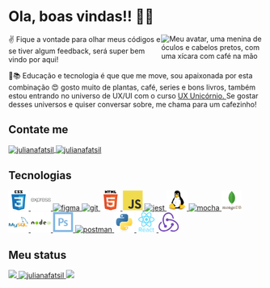 # Ola, boas vindas!! 🤘🏽
<div>
<img 
     align="right"
     style=""
     width="40%"
     src="https://github.com/julianafatsil/julianafatsil/blob/master/img/avatar.png?raw=true"
     alt="Meu avatar, uma menina de óculos e cabelos pretos, com uma xícara com café na mão"/>
<p> ✌️ Fique a vontade para olhar meus códigos e se tiver algum feedback, será super bem vindo por aqui! 
</p>

<p> 🚀📚 Educação e tecnologia é que que me move, sou apaixonada por esta combinação 😍 gosto muito de plantas, café, series e bons livros, também estou entrando no universo de UX/UI com o curso <a href="https://www.uxunicornio.vip"/>UX Unicórnio. </a> Se gostar desses universos e quiser conversar sobre, me chama para um cafezinho!
</p>  
</div>

 ## Contate me
<p align="left">
<a 
   href="https://linkedin.com/in/julianafatsil" 
   target="blank">
     <img align="center" 
          src="https://raw.githubusercontent.com/rahuldkjain/github-profile-readme-generator/master/src/images/icons/Social/linked-in-alt.svg"
          alt="julianafatsil"
          height="30"
          width="40" />
</a>
<a 
   href="https://instagram.com/julianafatsil"
   target="blank">
     <img align="center" 
          src="https://raw.githubusercontent.com/rahuldkjain/github-profile-readme-generator/master/src/images/icons/Social/instagram.svg" 
          alt="julianafatsil"
          height="30" 
          width="40" />
</a>
</p>

## Tecnologias
<div align="left">
     <a href="https://www.w3schools.com/css/"
        target="_blank" 
        rel="noreferrer"> 
     <img
          src="https://raw.githubusercontent.com/devicons/devicon/master/icons/css3/css3-original-wordmark.svg"
          alt="css3"
          width="40"
          height="40"/> 
     </a> 
     <a 
        href="https://expressjs.com" 
        target="_blank" 
        rel="noreferrer"> 
          <img src="https://raw.githubusercontent.com/devicons/devicon/master/icons/express/express-original-wordmark.svg" 
               alt="express" 
               width="40" 
               height="40"/> 
     </a> 
     <a 
        href="https://www.figma.com/"
        target="_blank" 
        rel="noreferrer"> 
          <img 
               src="https://www.vectorlogo.zone/logos/figma/figma-icon.svg" 
               alt="figma" 
               width="40" 
               height="40"/>
     </a> 
     <a 
        href="https://git-scm.com/" 
        target="_blank" rel="noreferrer"> 
          <img 
               src="https://www.vectorlogo.zone/logos/git-scm/git-scm-icon.svg" 
               alt="git" 
               width="40" 
               height="40"/> 
     </a> 
     <a 
        href="https://www.w3.org/html/" 
        target="_blank" 
        rel="noreferrer"> 
          <img 
               src="https://raw.githubusercontent.com/devicons/devicon/master/icons/html5/html5-original-wordmark.svg" 
               alt="html5" 
               width="40" 
               height="40"/> 
     </a> 
     <a 
        href="https://developer.mozilla.org/en-US/docs/Web/JavaScript" 
        target="_blank" 
        rel="noreferrer"> 
          <img 
               src="https://raw.githubusercontent.com/devicons/devicon/master/icons/javascript/javascript-original.svg" 
               alt="javascript"
               width="40" 
               height="40"/> 
     </a> 
     <a 
        href="https://jestjs.io" 
        target="_blank" 
        rel="noreferrer">
          <img 
               src="https://www.vectorlogo.zone/logos/jestjsio/jestjsio-icon.svg" 
               alt="jest" 
               width="40" 
               height="40"/> 
     </a> 
     <a 
        href="https://www.linux.org/" 
        target="_blank" 
        rel="noreferrer"> 
          <img 
               src="https://raw.githubusercontent.com/devicons/devicon/master/icons/linux/linux-original.svg"
               alt="linux"
               width="40" 
               height="40"/> 
     </a>
     <a 
        href="https://mochajs.org" 
        target="_blank" 
        rel="noreferrer"> 
          <img 
               src="https://www.vectorlogo.zone/logos/mochajs/mochajs-icon.svg"
               alt="mocha"
               width="40"
               height="40"/>
     </a>
     <a 
        href="https://www.mongodb.com/"
        target="_blank" 
        rel="noreferrer"> 
          <img 
               src="https://raw.githubusercontent.com/devicons/devicon/master/icons/mongodb/mongodb-original-wordmark.svg" 
               alt="mongodb" 
               width="40" 
               height="40"/>
     </a> 
     <a href="https://www.mysql.com/" 
        target="_blank"
        rel="noreferrer"> 
          <img 
               src="https://raw.githubusercontent.com/devicons/devicon/master/icons/mysql/mysql-original-wordmark.svg"
               alt="mysql"
               width="40" 
               height="40"/>
     </a>
     <a 
        href="https://nodejs.org"
        target="_blank"
        rel="noreferrer"> 
          <img 
               src="https://raw.githubusercontent.com/devicons/devicon/master/icons/nodejs/nodejs-original-wordmark.svg" 
               alt="nodejs" 
               width="40" 
               height="40"/> 
     </a>
     <a 
        href="https://www.photoshop.com/en"
        target="_blank" 
        rel="noreferrer"> 
          <img src="https://raw.githubusercontent.com/devicons/devicon/master/icons/photoshop/photoshop-line.svg" 
               alt="photoshop" 
               width="40" 
               height="40"/> 
     </a> 
     <a 
        href="https://postman.com" 
        target="_blank" 
        rel="noreferrer"> 
          <img 
               src="https://www.vectorlogo.zone/logos/getpostman/getpostman-icon.svg" 
               alt="postman" 
               width="40" 
               height="40"/> 
     </a> 
     <a 
        href="https://www.python.org" 
        target="_blank" 
        rel="noreferrer"> 
          <img 
               src="https://raw.githubusercontent.com/devicons/devicon/master/icons/python/python-original.svg" 
               alt="python"
               width="40"
               height="40"/> 
     </a> 
     <a 
        href="https://reactjs.org/" 
        target="_blank"
        rel="noreferrer"> 
          <img src="https://raw.githubusercontent.com/devicons/devicon/master/icons/react/react-original-wordmark.svg"
               alt="react"
               width="40"
               height="40"/>
     </a>
     <a 
        href="https://redux.js.org" 
        target="_blank" 
        rel="noreferrer"> 
          <img 
               src="https://raw.githubusercontent.com/devicons/devicon/master/icons/redux/redux-original.svg" 
               alt="redux" 
               width="40" 
               height="40"/> 
     </a>
</div>

## Meu status

<div align="left">
     <a href="https://github.com/julianafatsil">
     <img 
          height="165" 
          src="https://github-readme-stats.vercel.app/api?username=julianafatsil&show_icons=true&theme=dracula&include_all_commits=true&count_private=true"/>
     <img
         height="165"
         src="https://github-readme-streak-stats.herokuapp.com/?user=julianafatsil&theme=dracula"
         alt="julianafatsil" />
     <img 
          height="170" 
          src="https://github-readme-stats.vercel.app/api/top-langs/?username=julianafatsil&layout=compact&langs_count=7&theme=dracula"/>
</div>

